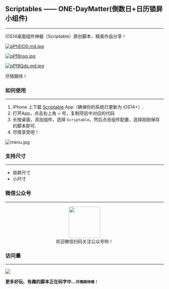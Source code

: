 ## Scriptables —— ONE-DayMatter(倒数日+日历锁屏小组件)
---
iOS14桌面组件神器（Scriptable）原创脚本，精美作品分享！

[![pPhEIO0.md.jpg](https://z1.ax1x.com/2023/09/17/pPhEIO0.md.jpg)](https://imgse.com/i/pPhEIO0)

[![pPf8nsg.jpg](https://z1.ax1x.com/2023/09/16/pPf8nsg.jpg)](https://imgse.com/i/pPf8nsg)

[![pPf8Qds.md.jpg](https://z1.ax1x.com/2023/09/16/pPf8Qds.md.jpg)](https://imgse.com/i/pPf8Qds)

尽情期待！

### 如何使用
---
1. iPhone 上下载 [Scriptable](https://apps.apple.com/cn/app/scriptable/id1405459188) App（确保你的系统已更新为 iOS14+）. 
2. 打开App，点击右上角 + 号，复制项目中对应的代码  
3. 长按桌面，添加组件，选择 `Scriptable`，然后点击组件配置，选择刚刚保存的脚本即可.
4. 尽情享受吧！   

![menu.jpg](https://shop.io.mi-img.com/app/shop/img?id=shop_2633f187a80f14a861acabba8963a8d8.jpeg)


### 支持尺寸
---
* 锁屏尺寸
* 小尺寸


### 微信公众号
--- 
<center>
    <img src="https://s2.ax1x.com/2019/12/28/lemBSf.png" style="width: 100px;">
</center>

<center>欢迎微信扫码关注公众号哟！</center>


### 访问量
---
![](http://profile-counter.glitch.me/nicolasking007/count.svg)

**更多好玩、有趣的脚本正在码字中...`尽情期待哦！`**
